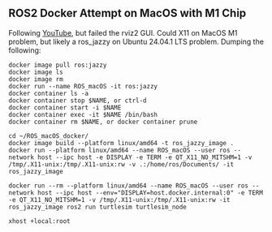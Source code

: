 ## ROS2 Docker Attempt on MacOS with M1 Chip

Following <a href="https://www.youtube.com/watch?v=XcJzOYe3E6M&list=PLunhqkrRNRhaqt0UfFxxC_oj7jscss2qe">YouTube</a>, but failed the rviz2 GUI. Could X11 on MacOS M1 problem, but likely a ros_jazzy on Ubuntu 24.04.1 LTS problem. Dumping the following:

    docker image pull ros:jazzy 
    docker image ls
    docker image rm
    docker run --name ROS_macOS -it ros:jazzy
    docker container ls -a
    docker container stop $NAME, or ctrl-d
    docker container start -i $NAME
    docker container exec -it $NAME /bin/bash
    docker container rm $NAME, or docker container prune

    cd ~/ROS_macOS_docker/
    docker image build --platform linux/amd64 -t ros_jazzy_image .
    docker run --platform linux/amd64 --name ROS_macOS --user ros --network host --ipc host -e DISPLAY -e TERM -e QT_X11_NO_MITSHM=1 -v /tmp/.X11-unix:/tmp/.X11-unix:rw -v .:/home/ros/Documents/ -it ros_jazzy_image

    docker run --rm --platform linux/amd64 --name ROS_macOS --user ros --network host --ipc host --env="DISPLAY=host.docker.internal:0" -e TERM -e QT_X11_NO_MITSHM=1 -v /tmp/.X11-unix:/tmp/.X11-unix:rw -it ros_jazzy_image ros2 run turtlesim turtlesim_node 

    xhost +local:root
